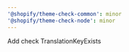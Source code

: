 ```yaml
---
'@shopify/theme-check-common': minor
'@shopify/theme-check-node': minor
---
```


Add check TranslationKeyExists
